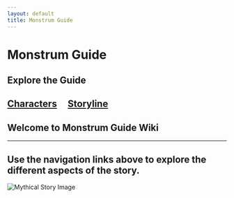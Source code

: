 ```yaml
---
layout: default
title: Monstrum Guide
---
```


# Monstrum Guide
## Explore the Guide
## [Characters](character/characters.md) &nbsp;&nbsp;&nbsp; [Storyline](storyline.md)


## Welcome to Monstrum Guide Wiki
---
Use the navigation links above to explore the different aspects of the story.
-
![Mythical Story Image](https://github.com/user-attachments/assets/d40d3d43-01c9-4abf-b32f-3f8a1fd8fc5c)
